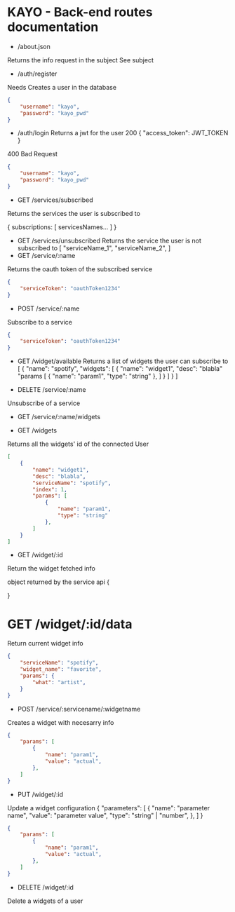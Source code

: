 
# KAYO - Back-end routes documentation

- /about.json

Returns the info request in the subject
See subject

- /auth/register

Needs
Creates a user in the database

```json
{
    "username": "kayo",
    "password": "kayo_pwd"
}
```

- /auth/login
Returns a jwt for the user
200
{
    "access_token": JWT_TOKEN
}

400 Bad Request

```json
{
    "username": "kayo",
    "password": "kayo_pwd"
}
```

- GET /services/subscribed

Returns the services the user is subscribed to

{
    subscriptions: [
    servicesNames...
    ]
}

- GET /services/unsubscribed
Returns the service the user is not subscribed to
[
    "serviceName_1",
    "serviceName_2",
]
- GET /service/:name

Returns the oauth token of the subscribed service

```json
{
    "serviceToken": "oauthToken1234"
}
```

- POST /service/:name

Subscribe to a service

```json
{
    "serviceToken": "oauthToken1234"
}
```

- GET /widget/available
Returns a list of widgets the user can subscribe to
[
    {
        "name": "spotify",
        "widgets": [
            {
                "name": "widget1",
                "desc": "blabla"
                "params [
                    {
                        "name": "param1",
                        "type": "string"
                    },
                ]
            }
        ]
    }
]

- DELETE /service/:name

Unsubscribe of a service

- GET /service/:name/widgets

- GET /widgets

Returns all the widgets' id of the connected User

```json
[
    {
        "name": "widget1",
        "desc": "blabla",
        "serviceName": "spotify",
        "index": 1,
        "params": [
            {
                "name": "param1",
                "type": "string"
            },
        ]
    }
]
```

- GET /widget/:id

Return the widget fetched info

object returned by the service api
{

}

# GET /widget/:id/data

Return current widget info

```json
{
    "serviceName": "spotify",
    "widget_name": "favorite",
    "params": {
        "what": "artist",
    }
}
```

- POST /service/:servicename/:widgetname

Creates a widget with necesarry info

```json
{
    "params": [
        {
            "name": "param1",
            "value": "actual",
        },
    ]
}
```

- PUT /widget/:id

Update a widget configuration
{
    "parameters": [
    {
        "name": "parameter name",
        "value": "parameter value",
        "type": "string" | "number",
    },
    ]
}

```json
{
    "params": [
        {
            "name": "param1",
            "value": "actual",
        },
    ]
}
```

- DELETE /widget/:id

Delete a widgets of a user
